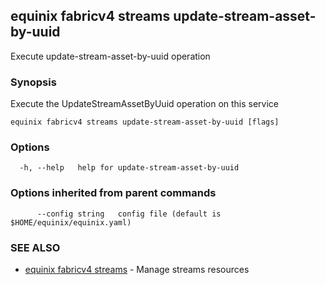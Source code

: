 ## equinix fabricv4 streams update-stream-asset-by-uuid

Execute update-stream-asset-by-uuid operation

### Synopsis

Execute the UpdateStreamAssetByUuid operation on this service

```
equinix fabricv4 streams update-stream-asset-by-uuid [flags]
```

### Options

```
  -h, --help   help for update-stream-asset-by-uuid
```

### Options inherited from parent commands

```
      --config string   config file (default is $HOME/equinix/equinix.yaml)
```

### SEE ALSO

* [equinix fabricv4 streams](equinix_fabricv4_streams.md)	 - Manage streams resources

